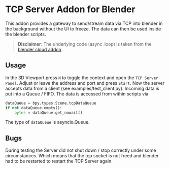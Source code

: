 # TCP Server Addon for Blender

This addon provides a gateway to send/stream data via TCP into blender in the background without the UI to freeze.
The data can then be used inside the blender scripts.

>**Disclaimer**: The underlying code (async_loop) is taken from the [blender cloud addon](https://cloud.blender.org/services).

## Usage

In the 3D Viewport press `N` to toggle the context and open the `TCP Server Panel`.
Adjust or leave the address and port and press `Start`.
Now the server accepts data from a client (see examples/test_client.py).
Incoming data is put into a Queue / FIFO.
The data is accessed from within scripts via 

```python
dataQueue = bpy.types.Scene.tcpDataQueue
if not dataQueue.empty():
    bytes = dataQueue.get_nowait()
```

The type of `dataQueue` is asyncio.Queue.


## Bugs

During testing the Server did not shut down / stop correctly under some circumstances.
Which means that the tcp socket is not freed and blender had to be restarted to restart the TCP Server again.